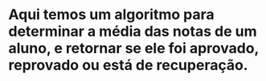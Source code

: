 # Aqui temos um algoritmo para determinar a média das notas de um aluno, e retornar se ele foi aprovado, reprovado ou está de recuperação.
